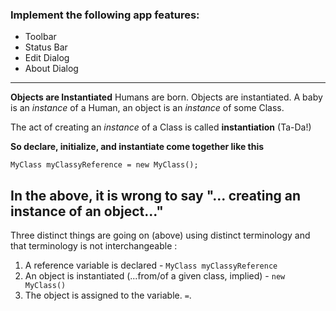 ### Implement the following app features:
* Toolbar
* Status Bar
* Edit Dialog
* About Dialog 

---

**Objects are Instantiated**
Humans are born. Objects are instantiated. A baby is an *instance* of a Human, an object is an *instance* of some Class.

The act of creating an *instance* of a Class is called **instantiation** (Ta-Da!)

**So declare, initialize, and instantiate come together like this**
```
MyClass myClassyReference = new MyClass();
```

In the above, it is wrong to say "... creating an instance of an object..."
---
Three distinct things are going on (above) using distinct terminology and that terminology is not interchangeable :

1. A reference variable is declared - ```MyClass myClassyReference```
1. An object is instantiated (...from/of a given class, implied) - ```new MyClass()```
1. The object is assigned to the variable. ```=```.
